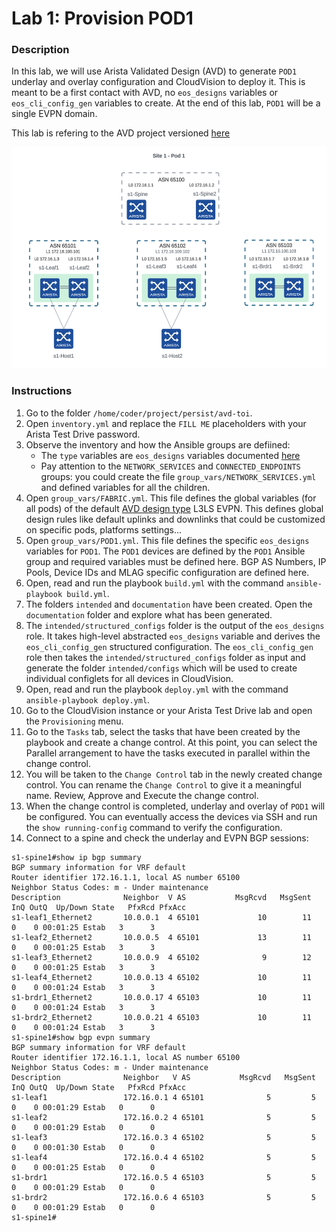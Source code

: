 # Lab 1: Provision POD1

### Description

In this lab, we will use Arista Validated Design (AVD) to generate `POD1` underlay and overlay configuration and CloudVision to deploy it.
This is meant to be a first contact with AVD, no `eos_designs` variables or `eos_cli_config_gen` variables to create.
At the end of this lab, `POD1` will be a single EVPN domain.

This lab is refering to the AVD project versioned [here](https://github.com/arista-netdevops-community/avd-toi)

<p align="center">
<img src="../images/Pod1.png"  width="512" height="354">
</p>

### Instructions

1. Go to the folder `/home/coder/project/persist/avd-toi`.
2. Open `inventory.yml` and replace the `FILL ME` placeholders with your Arista Test Drive password.
3. Observe the inventory and how the Ansible groups are defiined:
   - The `type` variables are `eos_designs` variables documented [here](https://avd.sh/en/stable/roles/eos_designs/docs/input-variables.html#l3ls-evpn)
   - Pay attention to the `NETWORK_SERVICES` and `CONNECTED_ENDPOINTS` groups: you could create the file `group_vars/NETWORK_SERVICES.yml` and defined variables for all the children.
4. Open `group_vars/FABRIC.yml`. This file defines the global variables (for all pods) of the default [AVD design type](https://avd.sh/en/stable/roles/eos_designs/docs/input-variables.html#design-type) L3LS EVPN. This defines global design rules like default uplinks and downlinks that could be customized on specific pods, platforms settings...
5. Open `group_vars/POD1.yml`. This file defines the specific `eos_designs` variables for `POD1`. The `POD1` devices are defined by the `POD1` Ansible group and required variables must be defined here. BGP AS Numbers, IP Pools, Device IDs and MLAG specific configuration are defined here.
6. Open, read and run the playbook `build.yml` with the command `ansible-playbook build.yml`.
7. The folders `intended` and `documentation` have been created. Open the `documentation` folder and explore what has been generated.
8. The `intended/structured_configs` folder is the output of the `eos_designs` role. It takes high-level abstracted `eos_designs` variable and derives the `eos_cli_config_gen` structured configuration. The `eos_cli_config_gen` role then takes the `intended/structured_configs` folder as input and generate the folder `intended/configs` which will be used to create individual configlets for all devices in CloudVision.
9. Open, read and run the playbook `deploy.yml` with the command `ansible-playbook deploy.yml`.
10. Go to the CloudVision instance or your Arista Test Drive lab and open the `Provisioning` menu.
11. Go to the `Tasks` tab, select the tasks that have been created by the playbook and create a change control. At this point, you can select the Parallel arrangement to have the tasks executed in parallel within the change control.
12. You will be taken to the `Change Control` tab in the newly created change control. You can rename the `Change Control` to give it a meaningful name. Review, Approve and Execute the change control.
13. When the change control is completed, underlay and overlay of `POD1` will be configured. You can eventually access the devices via SSH and run the `show running-config` command to verify the configuration.
14. Connect to a spine and check the underlay and EVPN BGP sessions:
   ```cli
   s1-spine1#show ip bgp summary
   BGP summary information for VRF default
   Router identifier 172.16.1.1, local AS number 65100
   Neighbor Status Codes: m - Under maintenance
   Description              Neighbor  V AS           MsgRcvd   MsgSent  InQ OutQ  Up/Down State   PfxRcd PfxAcc
   s1-leaf1_Ethernet2       10.0.0.1  4 65101             10        11    0    0 00:01:25 Estab   3      3
   s1-leaf2_Ethernet2       10.0.0.5  4 65101             13        11    0    0 00:01:25 Estab   3      3
   s1-leaf3_Ethernet2       10.0.0.9  4 65102              9        12    0    0 00:01:25 Estab   3      3
   s1-leaf4_Ethernet2       10.0.0.13 4 65102             10        11    0    0 00:01:24 Estab   3      3
   s1-brdr1_Ethernet2       10.0.0.17 4 65103             10        11    0    0 00:01:24 Estab   3      3
   s1-brdr2_Ethernet2       10.0.0.21 4 65103             10        11    0    0 00:01:24 Estab   3      3
   s1-spine1#show bgp evpn summary
   BGP summary information for VRF default
   Router identifier 172.16.1.1, local AS number 65100
   Neighbor Status Codes: m - Under maintenance
   Description              Neighbor   V AS           MsgRcvd   MsgSent  InQ OutQ  Up/Down State   PfxRcd PfxAcc
   s1-leaf1                 172.16.0.1 4 65101              5         5    0    0 00:01:29 Estab   0      0
   s1-leaf2                 172.16.0.2 4 65101              5         5    0    0 00:01:29 Estab   0      0
   s1-leaf3                 172.16.0.3 4 65102              5         5    0    0 00:01:30 Estab   0      0
   s1-leaf4                 172.16.0.4 4 65102              5         5    0    0 00:01:25 Estab   0      0
   s1-brdr1                 172.16.0.5 4 65103              5         5    0    0 00:01:29 Estab   0      0
   s1-brdr2                 172.16.0.6 4 65103              5         5    0    0 00:01:29 Estab   0      0
   s1-spine1#
   ```